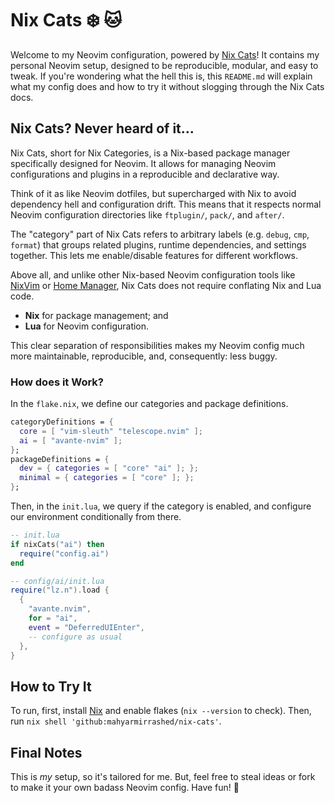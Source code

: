 # Nix Cats ❄️ 🐱

Welcome to my Neovim configuration, powered by [Nix Cats](https://github.com/BirdeeHub/nixCats-nvim)! It contains my personal Neovim setup, designed to be reproducible, modular, and easy to tweak. If you're wondering what the hell this is, this `README.md` will explain what my config does and how to try it without slogging through the Nix Cats docs.

## Nix Cats? Never heard of it...

Nix Cats, short for Nix Categories, is a Nix-based package manager specifically designed for Neovim. It allows for managing Neovim configurations and plugins in a reproducible and declarative way.

Think of it as like Neovim dotfiles, but supercharged with Nix to avoid dependency hell and configuration drift. This means that it respects normal Neovim configuration directories like `ftplugin/`, `pack/`, and `after/`.

The "category" part of Nix Cats refers to arbitrary labels (e.g. `debug`, `cmp`, `format`) that groups related plugins, runtime dependencies, and settings together. This lets me enable/disable features for different workflows.

Above all, and unlike other Nix-based Neovim configuration tools like [NixVim](https://github.com/nix-community/nixvim) or [Home Manager](https://github.com/nix-community/home-manager), Nix Cats does not require conflating Nix and Lua code.

- **Nix** for package management; and
- **Lua** for Neovim configuration.

This clear separation of responsibilities makes my Neovim config much more maintainable, reproducible, and, consequently: less buggy.

### How does it Work?

In the `flake.nix`, we define our categories and package definitions.

```nix
categoryDefinitions = {
  core = [ "vim-sleuth" "telescope.nvim" ];
  ai = [ "avante-nvim" ];
};
packageDefinitions = {
  dev = { categories = [ "core" "ai" ]; };
  minimal = { categories = [ "core" ]; };
};
```

Then, in the `init.lua`, we query if the category is enabled, and configure our environment conditionally from there.

```lua
-- init.lua
if nixCats("ai") then
  require("config.ai")
end

-- config/ai/init.lua
require("lz.n").load {
  {
    "avante.nvim",
    for = "ai",
    event = "DeferredUIEnter",
    -- configure as usual
  },
}
```

## How to Try It

To run, first, install [Nix](https://nixos.org/download/) and enable flakes (`nix --version` to check). Then, run `nix shell 'github:mahyarmirrashed/nix-cats'`.

## Final Notes

This is *my* setup, so it's tailored for me. But, feel free to steal ideas or fork to make it your own badass Neovim config. Have fun! 🚀
